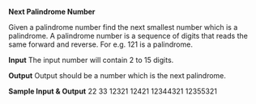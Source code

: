 **Next Palindrome Number**

Given a palindrome number find the next smallest number which is a palindrome. A palindrome 
number is a sequence of digits that reads the same forward and reverse. For e.g. 121 is a 
palindrome.

**Input** 
The input number will contain 2 to 15 digits. 

**Output**
Output should be a number which is the next palindrome. 

**Sample Input & Output**
22 33
12321 12421
12344321 12355321
